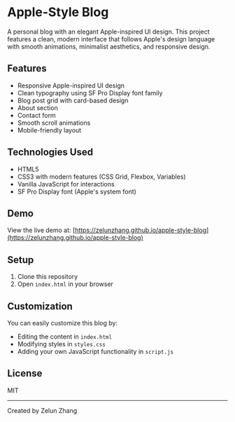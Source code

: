 # Apple-Style Blog

A personal blog with an elegant Apple-inspired UI design. This project features a clean, modern interface that follows Apple's design language with smooth animations, minimalist aesthetics, and responsive design.

## Features

- Responsive Apple-inspired UI design
- Clean typography using SF Pro Display font family
- Blog post grid with card-based design
- About section
- Contact form
- Smooth scroll animations
- Mobile-friendly layout

## Technologies Used

- HTML5
- CSS3 with modern features (CSS Grid, Flexbox, Variables)
- Vanilla JavaScript for interactions
- SF Pro Display font (Apple's system font)

## Demo

View the live demo at: [https://zelunzhang.github.io/apple-style-blog](https://zelunzhang.github.io/apple-style-blog)

## Setup

1. Clone this repository
2. Open `index.html` in your browser

## Customization

You can easily customize this blog by:

- Editing the content in `index.html`
- Modifying styles in `styles.css`
- Adding your own JavaScript functionality in `script.js`

## License

MIT

---

Created by Zelun Zhang